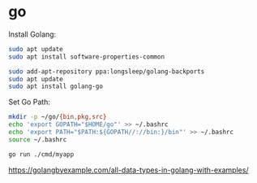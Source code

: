 # go

Install Golang:
```bash
sudo apt update
sudo apt install software-properties-common

sudo add-apt-repository ppa:longsleep/golang-backports
sudo apt update
sudo apt install golang-go
```

Set Go Path:
```bash
mkdir -p ~/go/{bin,pkg,src}
echo 'export GOPATH="$HOME/go"' >> ~/.bashrc
echo 'export PATH="$PATH:${GOPATH//://bin:}/bin"' >> ~/.bashrc
source ~/.bashrc
```

```bash
go run ./cmd/myapp
```

https://golangbyexample.com/all-data-types-in-golang-with-examples/

